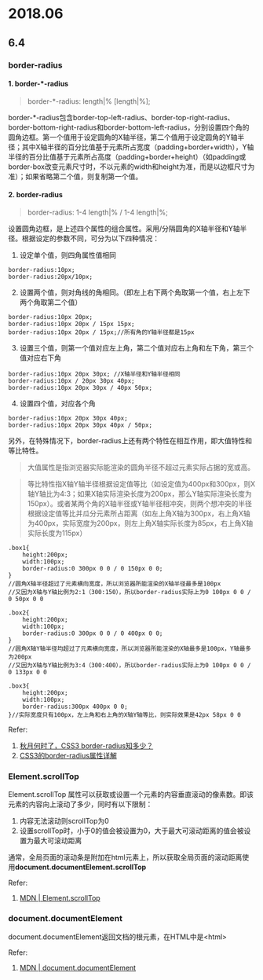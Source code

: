 # 2018.06

## 6.4

### border-radius

#### 1. border-*-radius

> border-*-radius: length|% [length|%];

border-*-radius包含border-top-left-radius、border-top-right-radius、border-bottom-right-radius和border-bottom-left-radius，分别设置四个角的圆角边框。第一个值用于设定圆角的X轴半径，第二个值用于设定圆角的Y轴半径；其中X轴半径的百分比值基于元素所占宽度（padding+border+width），Y轴半径的百分比值基于元素所占高度（padding+border+height）（如padding或border-box改变元素尺寸时，不以元素的width和height为准，而是以边框尺寸为准）；如果省略第二个值，则复制第一个值。

#### 2. border-radius

> border-radius: 1-4 length|% / 1-4 length|%;

设置圆角边框，是上述四个属性的组合属性。采用/分隔圆角的X轴半径和Y轴半径。根据设定的参数不同，可分为以下四种情况：
1. 设定单个值，则四角属性值相同
```
border-radius:10px;
border-radius:20px/10px;
```
2. 设置两个值，则对角线的角相同。（即左上右下两个角取第一个值，右上左下两个角取第二个值）
```
border-radius:10px 20px;
border-radius:10px 20px / 15px 15px;
border-radius:10px 20px / 15px;//所有角的Y轴半径都是15px
```
3. 设置三个值，则第一个值对应左上角，第二个值对应右上角和左下角，第三个值对应右下角
```
border-radius:10px 20px 30px; //X轴半径和Y轴半径相同
border-radius:10px / 20px 30px 40px;
border-radius:10px 20px 30px / 40px 50px;
```
4. 设置四个值，对应各个角
```
border-radius:10px 20px 30px 40px;
border-radius:10px 20px 30px 40px / 50px;
```

另外，在特殊情况下，border-radius上还有两个特性在相互作用，即大值特性和等比特性。
> 大值属性是指浏览器实际能渲染的圆角半径不超过元素实际占据的宽或高。

> 等比特性指X轴Y轴半径根据设定值等比（如设定值为400px和300px，则X轴Y轴比为4:3；如果X轴实际渲染长度为200px，那么Y轴实际渲染长度为150px）。或者某两个角的X轴半径或Y轴半径相冲突，则两个想冲突的半径根据设定值等比并瓜分元素所占距离（如左上角X轴为300px，右上角X轴为400px，实际宽度为200px，则左上角X轴实际长度为85px，右上角X轴实际长度为115px）

```
.box1{
    height:200px;
    width:100px;
    border-radius:0 300px 0 0 / 0 150px 0 0;
}
//圆角X轴半径超过了元素横向宽度，所以浏览器所能渲染的X轴半径最多是100px
//又因为X轴与Y轴比例为2:1（300:150），所以border-radius实际上为0 100px 0 0 / 0 50px 0 0

.box2{
    height:200px;
    width:100px;
    border-radius:0 300px 0 0 / 0 400px 0 0;
}
//圆角X轴Y轴半径均超过了元素横向宽度，所以浏览器所能渲染的X轴最多是100px，Y轴最多为200px
//又因为X轴与Y轴比例为3:4（300:400），所以border-radius实际上为0 100px 0 0 / 0 133px 0 0

.box3{
    height:200px;
    width:100px;
    border-radius:300px 400px 0 0;
}//实际宽度只有100px，左上角和右上角的X轴Y轴等比，则实际效果是42px 58px 0 0

```

Refer:

1. [秋月何时了，CSS3 border-radius知多少？](http://www.zhangxinxu.com/wordpress/2015/11/css3-border-radius-tips/)
2. [CSS3的border-radius属性详解](https://blog.csdn.net/liuyan19891230/article/details/50724630)

### Element.scrollTop

Element.scrollTop 属性可以获取或设置一个元素的内容垂直滚动的像素数。即该元素的内容向上滚动了多少，同时有以下限制：

1. 内容无法滚动则scrollTop为0
2. 设置scrollTop时，小于0的值会被设置为0，大于最大可滚动距离的值会被设置为最大可滚动距离

通常，全局页面的滚动条是附加在html元素上，所以获取全局页面的滚动距离使用**document.documentElement.scrollTop**

Refer:

1. [MDN | Element.scrollTop](https://developer.mozilla.org/en-US/docs/Web/API/Element/scrollTop)


### document.documentElement

document.documentElement返回文档的根元素，在HTML中是\<html\>

Refer:

1. [MDN | document.documentElement](https://developer.mozilla.org/zh-CN/docs/Web/API/Document/documentElement)
